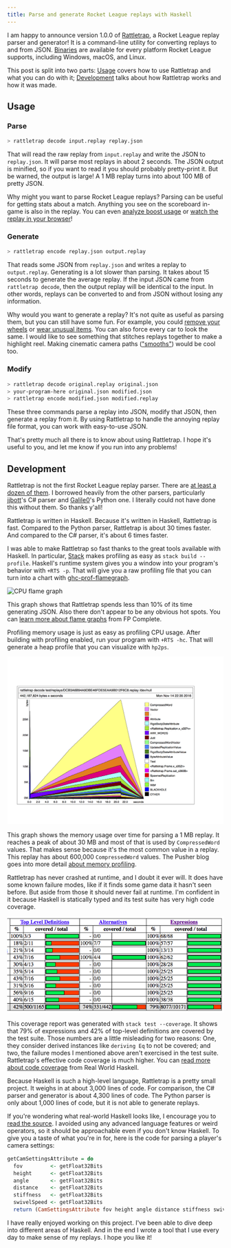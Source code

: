 ```yaml
---
title: Parse and generate Rocket League replays with Haskell
---
```


I am happy to announce version 1.0.0 of [Rattletrap][], a Rocket League replay parser and generator!
It is a command-line utility for converting replays to and from JSON.
[Binaries][] are available for every platform Rocket League supports, including Windows, macOS, and Linux.

This post is split into two parts:
[Usage][] covers how to use Rattletrap and what you can do with it;
[Development][] talks about how Rattletrap works and how it was made.

## Usage

### Parse

``` sh
> rattletrap decode input.replay replay.json
```

That will read the raw replay from `input.replay` and write the JSON to `replay.json`.
It will parse most replays in about 2 seconds.
The JSON output is minified, so if you want to read it you should probably pretty-print it.
But be warned, the output is large!
A 1 MB replay turns into about 100 MB of pretty JSON.

Why might you want to parse Rocket League replays?
Parsing can be useful for getting stats about a match.
Anything you see on the scoreboard in-game is also in the replay.
You can even [analyze boost usage][] or [watch the replay in your browser][]!

### Generate

``` sh
> rattletrap encode replay.json output.replay
```

That reads some JSON from `replay.json` and writes a replay to `output.replay`.
Generating is a lot slower than parsing.
It takes about 15 seconds to generate the average replay.
If the input JSON came from `rattletrap decode`, then the output replay will be identical to the input.
In other words, replays can be converted to and from JSON without losing any information.

Why would you want to generate a replay?
It's not quite as useful as parsing them, but you can still have some fun.
For example, you could [remove your wheels][] or [wear unusual items][].
You can also force every car to look the same.
I would like to see something that stitches replays together to make a highlight reel.
Making cinematic camera paths (["smooths"][]) would be cool too.

### Modify

``` sh
> rattletrap decode original.replay original.json
> your-program-here original.json modified.json
> rattletrap encode modified.json modified.replay
```

These three commands parse a replay into JSON, modify that JSON, then generate a replay from it.
By using Rattletrap to handle the annoying replay file format, you can work with easy-to-use JSON.

That's pretty much all there is to know about using Rattletrap.
I hope it's useful to you, and let me know if you run into any problems!

## Development

Rattletrap is not the first Rocket League replay parser.
There are [at least a dozen of them][].
I borrowed heavily from the other parsers, particularly [jjbott][]'s C# parser and [Galile0][]'s Python one.
I literally could not have done this without them.
So thanks y'all!

Rattletrap is written in Haskell.
Because it's written in Haskell, Rattletrap is fast.
Compared to the Python parser, Rattletrap is about 30 times faster.
And compared to the C# parser, it's about 6 times faster.

I was able to make Rattletrap so fast thanks to the great tools available with Haskell.
In particular, [Stack][] makes profiling as easy as `stack build --profile`.
Haskell's runtime system gives you a window into your program's behavior with `+RTS -p`.
That will give you a raw profiling file that you can turn into a chart with [ghc-prof-flamegraph][].

![CPU flame graph][]

This graph shows that Rattletrap spends less than 10% of its time generating JSON.
Also there don't appear to be any obvious hot spots.
You can [learn more about flame graphs][] from FP Complete.

Profiling memory usage is just as easy as profiling CPU usage.
After building with profiling enabled, run your program with `+RTS -hc`.
That will generate a heap profile that you can visualize with `hp2ps`.

![Memory usage graph][]

This graph shows the memory usage over time for parsing a 1 MB replay.
It reaches a peak of about 30 MB and most of that is used by `CompressedWord` values.
That makes sense because it's the most common value in a replay.
This replay has about 600,000 `CompressedWord` values.
The Pusher blog goes into more detail [about memory profiling][].

Rattletrap has never crashed at runtime, and I doubt it ever will.
It does have some known failure modes, like if it finds some game data it hasn't seen before.
But aside from those it should never fail at runtime.
I'm confident in it because Haskell is statically typed and its test suite has very high code coverage.

![Code coverage report][]

This coverage report was generated with `stack test --coverage`.
It shows that 79% of expressions and 42% of top-level definitions are covered by the test suite.
Those numbers are a little misleading for two reasons:
One, they consider derived instances like `deriving Eq` to not be covered;
and two, the failure modes I mentioned above aren't exercised in the test suite.
Rattletrap's effective code coverage is much higher.
You can [read more about code coverage][] from Real World Haskell.

Because Haskell is such a high-level language, Rattletrap is a pretty small project.
It weighs in at about 3,000 lines of code.
For comparison, the C# parser and generator is about 4,300 lines of code.
The Python parser is only about 1,000 lines of code, but it is not able to generate replays.

If you're wondering what real-world Haskell looks like, I encourage you to [read the source][].
I avoided using any advanced language features or weird operators, so it should be approachable even if you don't know Haskell.
To give you a taste of what you're in for, here is the code for parsing a player's camera settings:

``` hs
getCamSettingsAttribute = do
  fov         <- getFloat32Bits
  height      <- getFloat32Bits
  angle       <- getFloat32Bits
  distance    <- getFloat32Bits
  stiffness   <- getFloat32Bits
  swivelSpeed <- getFloat32Bits
  return (CamSettingsAttribute fov height angle distance stiffness swivelSpeed)
```

I have really enjoyed working on this project.
I've been able to dive deep into different areas of Haskell.
And in the end I wrote a tool that I use every day to make sense of my replays.
I hope you like it!

[Rattletrap]: https://github.com/tfausak/rattletrap
[Binaries]: https://github.com/tfausak/rattletrap/releases/tag/1.0.0
[Usage]: #usage
[analyze boost usage]: https://www.rocketleaguereplays.com/news/2016/apr/16/boost-stats-and-stream-data/
[watch the replay in your browser]: https://www.rocketleaguereplays.com/news/2016/apr/2/in-browser-replay-simulation/
[remove your wheels]: https://gfycat.com/FineOldHammerheadshark
[wear unusual items]: https://gfycat.com/CoarseMellowIchneumonfly
["smooths"]: https://www.youtube.com/watch?v=9AFXPESOEz0
[Development]: #development
[at least a dozen of them]: https://github.com/rocket-league-replays/rocket-league-replays/wiki/Rocket-League-Replay-Parsers/13e3ae1273acc531ccc46d08f805c08e7a700d3d
[jjbott]: https://github.com/jjbott
[Galile0]: https://github.com/Galile0
[Stack]: https://docs.haskellstack.org/en/stable/README/
[ghc-prof-flamegraph]: https://hackage.haskell.org/package/ghc-prof-flamegraph
[CPU flame graph]: /static/images/2016/11/14/cpu-flame-graph.png
[learn more about flame graphs]: https://www.fpcomplete.com/blog/2015/04/ghc-prof-flamegraph
[Memory usage graph]: /static/images/2016/11/14/memory-usage-graph.png
[about memory profiling]: https://blog.pusher.com/memory-profiling-in-haskell/
[Code coverage report]: /static/images/2016/11/14/code-coverage-report.png
[read more about code coverage]: http://book.realworldhaskell.org/read/testing-and-quality-assurance.html#id629497
[read the source]: https://www.stackage.org/haddock/nightly-2016-11-13/rattletrap-0.4.1/src/Rattletrap.Replay.html

